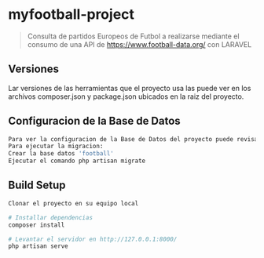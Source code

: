 # myfootball-project

> Consulta de partidos Europeos de Futbol a realizarse mediante el consumo de una API de https://www.football-data.org/ con LARAVEL

## Versiones
Lar versiones de las herramientas que el proyecto usa las puede ver en los archivos composer.json y package.json ubicados en la raiz del proyecto.

## Configuracion de la Base de Datos
``` bash
Para ver la configuracion de la Base de Datos del proyecto puede revisar el archivo .env ubicado en la raiz del proyecto.
Para ejecutar la migracion:
Crear la base datos 'football' 
Ejecutar el comando php artisan migrate
```

## Build Setup

``` bash
Clonar el proyecto en su equipo local

# Installar dependencias
composer install

# Levantar el servidor en http://127.0.0.1:8000/
php artisan serve

```

